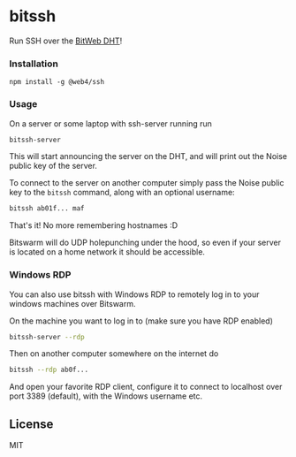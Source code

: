 # bitssh

Run SSH over the [BitWeb DHT](https://github.com/bitwebs/dht)!

### Installation
```
npm install -g @web4/ssh
```

### Usage

On a server or some laptop with ssh-server running run

```sh
bitssh-server
```

This will start announcing the server on the DHT, and will print out the Noise public key of the server.

To connect to the server on another computer simply pass the Noise public key to the `bitssh` command, along with an optional username:

```sh
bitssh ab01f... maf
```

That's it! No more remembering hostnames :D

Bitswarm will do UDP holepunching under the hood, so even if your server is located on a home network it should be accessible.

### Windows RDP

You can also use bitssh with Windows RDP to remotely log in to your windows machines over Bitswarm.

On the machine you want to log in to (make sure you have RDP enabled)

```sh
bitssh-server --rdp
```

Then on another computer somewhere on the internet do

```sh
bitssh --rdp ab0f...
```

And open your favorite RDP client, configure it to connect to localhost over port 3389 (default),
with the Windows username etc.

## License

MIT
